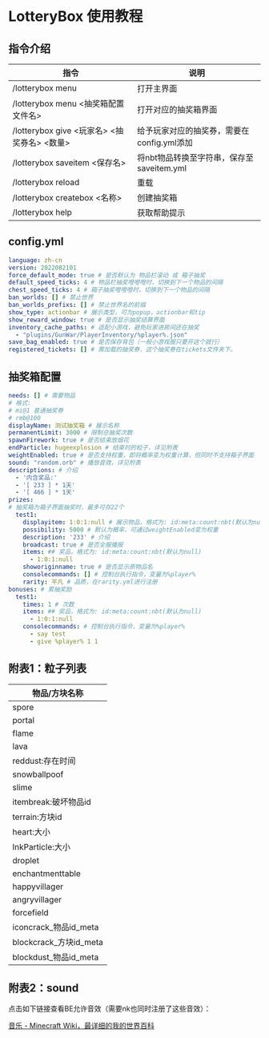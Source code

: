 # LotteryBox 使用教程

## 指令介绍

| 指令                                 | 说明                                                |
|------------------------------------|-----------------------------------------------------|
| /lotterybox menu                   | 打开主界面                                          |
| /lotterybox menu <抽奖箱配置文件名>        | 打开对应的抽奖箱界面                                |
| /lotterybox give <玩家名> <抽奖券名> <数量> | 给予玩家对应的抽奖券，需要在config.yml添加          |
| /lotterybox saveitem <保存名>         | 将nbt物品转换至字符串，保存至saveitem.yml           |
| /lotterybox reload                 | 重载                                                |
| /lotterybox createbox <名称>         | 创建抽奖箱                                          |
| /lotterybox help                   | 获取帮助提示                                        |

## config.yml

```yaml
language: zh-cn
version: 2022082101
force_default_mode: true # 是否默认为 物品栏滚动 或 箱子抽奖
default_speed_ticks: 4 # 物品栏抽奖噔噔噔时，切换到下一个物品的间隔
chest_speed_ticks: 4 # 箱子抽奖噔噔噔时，切换到下一个物品的间隔
ban_worlds: [] # 禁止世界
ban_worlds_prefixs: [] # 禁止世界名的前缀
show_type: actionbar # 展示类型，可为popup，actionbar和tip
show_reward_window: true # 是否显示抽奖结算界面
inventory_cache_paths: # 适配小游戏，避免玩家进房间还在抽奖
  - "plugins/GunWar/PlayerInventory/%player%.json"
save_bag_enabled: true # 是否保存背包（一般小游戏服只要开这个就行）
registered_tickets: [] # 需加载的抽奖券，这个抽奖券在tickets文件夹下。
```

## 抽奖箱配置

```yaml
needs: [] # 需要物品
# 格式:
# mi@1 普通抽奖券
# rmb@100
displayName: 测试抽奖箱 # 展示名称
permanentLimit: 3000 # 限制总抽奖次数
spawnFirework: true # 是否结束放烟花
endParticle: hugeexplosion # 结束时的粒子，详见附表
weightEnabled: true # 是否支持权重，即将概率变为权重计算，但同时不支持箱子界面
sound: "random.orb" # 播放音效，详见附表
descriptions: # 介绍
  - '内含奖品:'
  - '[ 233 ] * 1天'
  - '[ 466 ] * 1天'
prizes: 
# 抽奖箱为箱子界面抽奖时，最多可存22个
  test1:
    displayitem: 1:0:1:null # 展示物品，格式为: id:meta:count:nbt(默认为null)
    possibility: 5000 # 默认为概率，可通过weightEnabled变为权重
    description: '233' # 介绍
    broadcast: true # 是否全服播报
    items: ## 奖品，格式为: id:meta:count:nbt(默认为null)
      - 1:0:1:null
    showoriginname: true # 是否显示原物品名
    consolecommands: [] # 控制台执行指令，变量为%player%
    rarity: 平凡 # 品质，在rarity.yml进行注册
bonuses: # 累抽奖励
  test1:
    times: 1 # 次数
    items: ## 奖品，格式为: id:meta:count:nbt(默认为null)
      - 1:0:1:null
    consolecommands: # 控制台执行指令，变量为%player%
      - say test
      - give %player% 1 1
```

## 附表1：粒子列表

| 物品/方块名称         |
|---------------------|
| spore               |
| portal              |
| flame               |
| lava                |
| reddust:存在时间    |
| snowballpoof        |
| slime               |
| itembreak:破坏物品id|
| terrain:方块id      |
| heart:大小          |
| InkParticle:大小    |
| droplet             |
| enchantmenttable    |
| happyvillager       |
| angryvillager       |
| forcefield          |
| iconcrack_物品id_meta |
| blockcrack_方块id_meta |
| blockdust_物品id_meta |


## 附表2：sound

点击如下链接查看BE允许音效（需要nk也同时注册了这些音效）：

[音乐 - Minecraft Wiki，最详细的我的世界百科](https://minecraft.fandom.com/zh/wiki/%E9%9F%B3%E4%B9%90#%E4%B8%BB%E4%B8%96%E7%95%8C%E9%9F%B3%E4%B9%90)


